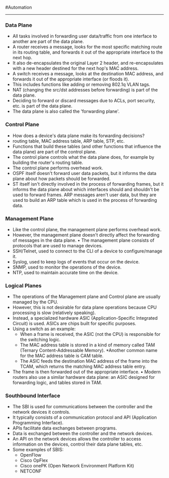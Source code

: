 #Automation 
***
### Data Plane

- All tasks involved in forwarding user data/traffic from one interface to another are part of the
data plane.
- A router receives a message, looks for the most specific matching route in its routing table,
and forwards it out of the appropriate interface to the next hop.
- It also de-encapsulates the original Layer 2 header, and re-encapsulates with a new
header destined for the next hop's MAC address.
- A switch receives a message, looks at the destination MAC address, and forwards it out of
the appropriate interface (or floods it).
- This includes functions like adding or removing 802.1q VLAN tags.
- NAT (changing the src/dst addresses before forwarding) is part of the data plane.
- Deciding to forward or discard messages due to ACLs, port security, etc. is part of the data
plane.
- The data plane is also called the 'forwarding plane'.


### Control Plane

- How does a device's data plane make its forwarding decisions?
- routing table, MAC address table, ARP table, STP, etc.
- Functions that build these tables (and other functions that influence the data plane) are part
of the control plane.
- The control plane controls what the data plane does, for example by building the router's
routing table.
- The control plane performs overhead work.
- OSPF itself doesn't forward user data packets, but it informs the data plane about how
packets should be forwarded.
- ST itself isn't directly involved in the process of forwarding frames, but it informs the data
plane about which interfaces should and shouldn't be used to forward frames.
ARP messages aren't user data, but they are used to build an ARP table which is used in
the process of forwarding data.


### Management Plane

- Like the control plane, the management plane performs overhead work.
- However, the management plane doesn't directly affect the forwarding of messages in the
data plane.
• The management plane consists of protocols that are used to manage devices.
- SSH/Telnet, used to connect to the CLI of a device to configure/manage it.
- Syslog, used to keep logs of events that occur on the device.
- SNMP, used to monitor the operations of the device.
- NTP, used to maintain accurate time on the device.

### Logical Planes

- The operations of the Management plane and Control plane are usually
managed by the CPU.
- However, this is not desirable for data plane operations because CPU
processing is slow (relatively speaking).
- Instead, a specialized hardware ASIC (Application-Specific Integrated
Circuit) is used. ASICs are chips built for specific purposes.
- Using a switch as an example:
	- When a frame is received, the ASIC (not the CPU) is responsible for  the switching logic.
	- The MAC address table is stored in a kind of memory called TAM (Ternary Content-Addressable Memory). *Another common name for the MAC address table is CAM table.
	- The ASIC feeds the destination MAC address of the frame into the TCAM, which returns the matching MAC address table entry.
- The frame is then forwarded out of the appropriate interface.
• Modern routers also use a similar hardware data plane: an ASIC designed for forwarding logic, and tables stored in TAM.



### Southbound Interface

- The SBI is used for communications between the controller and the network devices it controls.
- It typically consists of a communication protocol and API (Application Programming Interface).
- APIs facilitate data exchanges between programs.
- Data is exchanged between the controller and the network devices.
- An API on the network devices allows the controller to access information on the devices, control their data plane tables, etc.
- Some examples of SBIS:
	- OpenFlow
	- Cisco OpFlex
	- Cisco onePK (Open Network Environment Platform Kit)
	- NETCONF